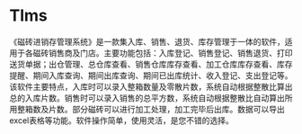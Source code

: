 # Tlms
 《磁砖进销存管理系统》是一款集入库、销售、退货、库存管理于一体的软件，适用于各磁砖销售商及门店。主要功能包括：入库登记、销售登记、销售退货、打印送货单据；出仓管理、总仓库查看、销售仓库库存查看、加工仓库库存查看、库存提醒、期间入库查询、期间出库查询、期间已出库统计、收入登记、支出登记等。该软件主要特点，入库时可以录入整箱数量及零散片数，系统自动根据整散比算出总的入库片数。销售时可以录入销售的总平方数，系统自动根据整散比自动算出所用整箱数及片数。部分磁砖可以进行加工处理，加工完毕后出库。数据可以导出excel表格等功能。软件操作简单，使用灵活，是您不错的选择。

